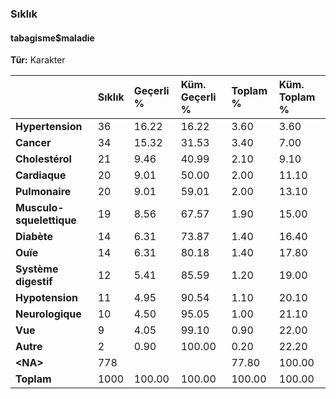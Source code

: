 ### Sıklık  
#### tabagisme$maladie  
**Tür:** Karakter  

| &nbsp;                   | Sıklık | Geçerli % | Küm. Geçerli % | Toplam % | Küm. Toplam % |
|:-------------------------|:-------|:----------|:---------------|:---------|:--------------|
| **Hypertension**         | 36     | 16.22     | 16.22          | 3.60     | 3.60          |
| **Cancer**               | 34     | 15.32     | 31.53          | 3.40     | 7.00          |
| **Cholestérol**          | 21     | 9.46      | 40.99          | 2.10     | 9.10          |
| **Cardiaque**            | 20     | 9.01      | 50.00          | 2.00     | 11.10         |
| **Pulmonaire**           | 20     | 9.01      | 59.01          | 2.00     | 13.10         |
| **Musculo-squelettique** | 19     | 8.56      | 67.57          | 1.90     | 15.00         |
| **Diabète**              | 14     | 6.31      | 73.87          | 1.40     | 16.40         |
| **Ouïe**                 | 14     | 6.31      | 80.18          | 1.40     | 17.80         |
| **Système digestif**     | 12     | 5.41      | 85.59          | 1.20     | 19.00         |
| **Hypotension**          | 11     | 4.95      | 90.54          | 1.10     | 20.10         |
| **Neurologique**         | 10     | 4.50      | 95.05          | 1.00     | 21.10         |
| **Vue**                  | 9      | 4.05      | 99.10          | 0.90     | 22.00         |
| **Autre**                | 2      | 0.90      | 100.00         | 0.20     | 22.20         |
| **\<NA\>**               | 778    |           |                | 77.80    | 100.00        |
| **Toplam**               | 1000   | 100.00    | 100.00         | 100.00   | 100.00        |
